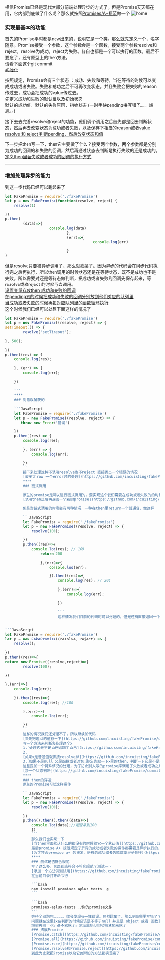 
相信Promise已经是现代大部分前端处理异步的方式了。但是Promise天天都在用，它内部到底做了什么呢？那么就按照[Promises/A+规范](https://promisesaplus.com/)做一个
![home](https://user-gold-cdn.xitu.io/2018/5/20/1637d4b8653387fe?w=375&h=337&f=jpeg&s=15694)
### 实现最基本的功能
首先的Promise平时都是new出来的，说明它是一个类。那么就先定义一个，名字随意。Promise接受一个参数，这个参数会是一个函数，接受两个参数resolve和reject。resolve为成功，reject为失败。各自也都是一个可以执行的函数。最后不要忘了，还有原型上的then方法。  
请看下面这个git commit  
[初始化](https://github.com/incuisting/fakePromise/commit/68a13666937b9f465e8b6cee97d8ecf803e42c1e)  

按照规定，Promise会有三个状态 ：成功、失败和等待。当在等待的时候可以变成成功或者失败。失败和成功之后不可再改变状态。并且失败会把失败的reason传过去，成功会把成功的value传过去。  
先定义成功和失败的默认值以及初始状态   
[默认的成功值，默认的失败原因，初始状态](https://github.com/incuisting/fakePromise/commit/cf55dcc1e4a47907ead37e5dfba6b401d67f86c3)   (一时手快pending拼写错了。。。尴尬。。)   

接下去去完善resolve和reject的功能，他们俩个调用之后首先都是回去判断状态，然后再去改变状态为成功或者失败，以及保存下相应的reason或者value   
[resolve 和 reject 判断pending，然后改变状态和值](
https://github.com/incuisting/fakePromise/commit/55b89b1f4fab84b097c5cdaeee2578835f298589
)   


下一步把then写一下，then它主要做了什么？接受两个参数，两个参数都是分别为成功的回调的和失败的回调，然后再通过状态去判断是执行失败的还是成功的。   
[定义then里面失败或者成功的回调的执行方式](https://github.com/incuisting/fakePromise/commit/d01d78fefe4246000033b8abbbf3e8c3ca5a4ca6)   


*****   
### 增加处理异步的能力   
到这一步代码已经可以跑起来了   

```JavaScript
let FakePromise = require('./fakePromise')
let p = new FakePromise(function(resolve, reject) {
    resolve(1)

})
p.then(
        (data)=>{ 
                    console.log(data)
                            },
                            (err)=>{
                                        console.log(err)
                                            
                            }
)
```   
但是resolve只要被异步调用了，那么就歇菜了。因为异步的代码会在同步代码执行完之后再执行，所以then调用的时候状态还是在等待状态，既不是成功也不是失败。所以需要对还是等待态做判断，把成功或者失败的回调先保存起来，等resolve或者reject 的时候再去调用。   
[设置变量存放then 成功和失败的回调](https://github.com/incuisting/fakePromise/commit/75bae612f8af4d7a4e02d9e544bf82ae86eb62a5)    
[在pending态的时候把成功和失败的回调分别放到他们对应的队列里](https://github.com/incuisting/fakePromise/commit/2d30ce99fdfdd0cb045b83df379df79980c6eca6)    
[当成功或者失败的时候再把对应队列里的函数循环执行](https://github.com/incuisting/fakePromise/commit/5f367c77d3d5e4523d87b581a45c1bfeb4aa7068)    
这个时候我们已经可以处理下面这样的情况了   

```JavaScript
let FakePromise = require('./fakePromise')
let p = new FakePromise((resolve, reject) => {
setTimeout(() => {
        resolve('setTimeout');
            
}, 500);

})
p.then((res) => {
    console.log(res);

    }, (err) => {
        console.log(err);

    })
    
    ```    
    ****
    ### 对错误捕获的    

    ```JavaScript
    let FakePromise = require('./fakePromise')
    let p = new FakePromise((resolve, reject) => {
       throw new Error('错误')

    })
    p.then((res) => {
        console.log(res);

        }, (err) => {
            console.log(err);

        })
        ```   
        接下来处理这种不调用resolve也不reject 直接抛出一个错误的情况    
        [直接throw 一个error时的处理](https://github.com/incuisting/fakePromise/commit/ae347391e3e238341dd6f3a9a6eb580f0789ee0d)    
        ****
        ### 链式调用    

        原生的promise是可以进行链式调用的，要实现这个我们需要在成功或者失败的的时候再返回一个promise   
        [调用then之后再返回一个新的promise](https://github.com/incuisting/fakePromise/commit/34e2f0f3130def50d29ee1eb6e8a0dd1a084937a)   

        但是当链式调用的时候会有两种情况，一种在then里return一个普通值，像这样   

        ```JavaScript
        let FakePromise = require('./fakePromise')
        let p = new FakePromise((resolve, reject) => {
            resolve(100);

        })
        p.then((res)=>{
            console.log(res); // 100
                return 200 

                },(err)=>{
                    console.log(err); 

                    }).then((res)=>{
                        console.log(res); // 200   

                        },(err)=>{
                            console.log(err);

                        })
                        
                        ```   
                        这种情况我们目前的代码时可以处理的，但是还有直接返回一个promise的，像这样   


```JavaScript
let FakePromise = require('./fakePromise')
let p = new FakePromise((resolve, reject) => {
    resolve();

})
p.then((res)=>{
return new Promise((resolve,reject)=>{
        resolve(100); 
            
})

},(err)=>{
    console.log(err); 

    }).then((res)=>{
        console.log(res); //100    

        },(err)=>{
            console.log(err);

        })
        ```   
        这样的情况我们还处理不了，所以继续加代码   
        [首先把返回的值存一下](https://github.com/incuisting/fakePromise/commit/71f71ee43b69ea8ee632f3b447dbd49de7955aad)   
        写一个方法来判断和处理这个x   
        1.[处理它是不是自己返回了自己](https://github.com/incuisting/fakePromise/commit/71f71ee43b69ea8ee632f3b447dbd49de7955aad)    
        2.
        [如果x是普通值就直接resolve掉](https://github.com/incuisting/fakePromise/commit/7c878b2cbf09b0e30258a3bab351f9e37f59bb74)   
        3.[如果不是null 又是函数或者对象,那么先取一下x里的then，判断一下它是不是方法，如果是调用，如果不是reject。 ](https://github.com/incuisting/fakePromise/commit/1b5a118ff4ee437e6440f278bacc23ff49870fba)   
        这里要加一个特殊情况的处理，为了防止别人写的promise库调用了失败或者成功之后再去调用失败或者成功   
        [加一个状态判断](https://github.com/incuisting/fakePromise/commit/f0dc3c98d75974fa61ac99261e9d949126a0fe5d)   
        ****
        ### then的穿透   
        原生的Promise可以这样操作   

        ```JavaScript
        let FakePromise = require('./fakePromise')
        let p = new FakePromise((resolve, reject) => {
            resolve(100);

        })
        p.then().then().then((data)=>{ 
            console.log(data);//期望拿到100
            })
            ```   
            那么我们也实现一下   
            [当then里面默认什么的都没有的时候给它一个默认值](https://github.com/incuisting/fakePromise/commit/aeed599c34c20d213a347cb74853010fb977c338)   
            最后promise A+ 规范规定了所有的成功或者失败的操作都需要是异步执行的，所以我们这边用setTimeout创造一个异步的环境，同时因为时异步了，成功或者失败的抛错要try catch一下。   
            [为了符合promise a+ 的标准，所有的成功或者失败都要异步执行](https://github.com/incuisting/fakePromise/commit/a645906a30eda73a99e3906ad9a3a28cc9357d59)   
            ****
            ### 测试是否符合规范   
            写了这么多，东西到底符合不符合规范？测试一下   
            [添加一个方法供测试用](https://github.com/incuisting/fakePromise/commit/ed4e30131fb55bef1237ca4ce007b51981505490)   
            在当前目录打开命令行   

            ```bash
            npm install promises-aplus-tests -g
            ```   

            ```bash
            promises-aplus-tests ./你的promise文件
            ```   
            等待全部跑完。。。。。。你会发现有一堆错误。居然翻车了。那么到底哪里写错了？   
            问题就在这里[x在判断的时候应该是不等于null 并且是 object 或者 函数](https://github.com/incuisting/fakePromise/commit/fa9c0c2e8a0498121578e122bef717151d3cc883)   
            然后再测一次，基本就成了。到这里核心的功能就都完成了   
            ### 拓展Promise   
            [Promise.catch](https://github.com/incuisting/fakePromise/commit/445d033d36040460d2aab1a2377bd0a0b91faeb6)   
            [Promise.all](https://github.com/incuisting/fakePromise/commit/d82a8014f357d4383d9d27c356330bf76b05a0fe)   
            [Promise.race](https://github.com/incuisting/fakePromise/commit/749e4d324cc2a2af5712be348b06f5267e8009b0)   
            [Promise.resolve和Promise.reject](https://github.com/incuisting/fakePromise/commit/4821704597e5077b0b9161aac9bcf1770459ce00)  
            到此为止就把Promise以及它的附加的方法都实现完了

